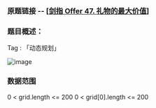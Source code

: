### 原题链接 -- [[剑指 Offer 47. 礼物的最大价值](https://leetcode.cn/problems/li-wu-de-zui-da-jie-zhi-lcof/)]

### 题目概述：
Tag : 「动态规划」

![image](https://user-images.githubusercontent.com/99656524/223944881-a5027d10-bcdb-4a1d-9d8f-b55ade9538b7.png)

### 数据范围
0 < grid.length <= 200
0 < grid[0].length <= 200
